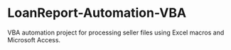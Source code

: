 # LoanReport-Automation-VBA
VBA automation project for processing seller files using Excel macros and Microsoft Access.
